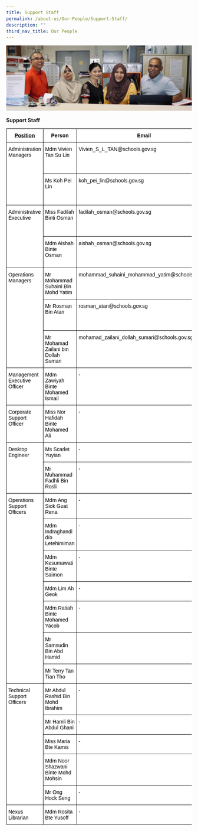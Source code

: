 ```yaml
---
title: Support Staff
permalink: /about-us/Our-People/Support-Staff/
description: ""
third_nav_title: Our People
---
```

![](/images/SupportStaff.jpg)

**Support Staff**

<style type="text/css">
.tg  {border-collapse:collapse;border-spacing:0;}
.tg td{border-color:black;border-style:solid;border-width:1px;font-family:Arial, sans-serif;font-size:14px;
  overflow:hidden;padding:10px 5px;word-break:normal;}
.tg th{border-color:black;border-style:solid;border-width:1px;font-family:Arial, sans-serif;font-size:14px;
  font-weight:normal;overflow:hidden;padding:10px 5px;word-break:normal;}
.tg .tg-cj27{background-color:#FFF;font-weight:bold;text-align:center;text-decoration:underline;vertical-align:top}
.tg .tg-9hzb{background-color:#FFF;font-weight:bold;text-align:center;vertical-align:top}
.tg .tg-ktyi{background-color:#FFF;text-align:left;vertical-align:top}
</style>
<table class="tg">
<thead>
  <tr>
    <th class="tg-cj27"><span style="font-weight:700;font-style:normal;text-decoration:underline;color:#000;background-color:transparent">Position</span></th>
    <th class="tg-9hzb"><span style="font-weight:700;font-style:normal;text-decoration:none;color:#000;background-color:transparent">Person</span></th>
    <th class="tg-9hzb"><span style="font-weight:700;font-style:normal;text-decoration:none;color:#000;background-color:transparent">Email</span></th>
    <th class="tg-9hzb"><span style="font-weight:700;font-style:normal;text-decoration:none;color:#000;background-color:transparent">Phone</span></th>
  </tr>
</thead>
<tbody>
  <tr>
    <td class="tg-ktyi" rowspan="2"><span style="font-weight:400;font-style:normal;text-decoration:none;color:#000;background-color:transparent">Administration Managers</span></td>
    <td class="tg-ktyi"><span style="font-weight:400;font-style:normal;text-decoration:none;color:#000;background-color:transparent">Mdm Vivien Tan Su Lin</span></td>
    <td class="tg-ktyi"><span style="font-weight:400;font-style:normal;text-decoration:none;color:#000;background-color:transparent">Vivien_S_L_TAN@schools.gov.sg</span></td>
    <td class="tg-ktyi"><span style="font-weight:400;font-style:normal;text-decoration:none;color:#000;background-color:transparent">6446 3301 ext 113</span></td>
  </tr>
  <tr>
    <td class="tg-ktyi"><span style="font-weight:400;font-style:normal;text-decoration:none;color:#000;background-color:transparent">Ms Koh Pei Lin</span></td>
    <td class="tg-ktyi"><span style="font-weight:400;font-style:normal;text-decoration:none;color:#000;background-color:transparent">koh_pei_lin@schools.gov.sg</span></td>
    <td class="tg-ktyi"><span style="font-weight:400;font-style:normal;text-decoration:none;color:#000;background-color:transparent">6446 3301 ext 114</span></td>
  </tr>
  <tr>
    <td class="tg-ktyi" rowspan="2"><span style="font-weight:400;font-style:normal;text-decoration:none;color:#000;background-color:transparent">Administrative Executive</span></td>
    <td class="tg-ktyi"><span style="font-weight:400;font-style:normal;text-decoration:none;color:#000;background-color:transparent">Miss Fadilah Binti Osman</span></td>
    <td class="tg-ktyi"><span style="font-weight:400;font-style:normal;text-decoration:none;color:#000;background-color:transparent">fadilah_osman@schools.gov.sg</span></td>
    <td class="tg-ktyi"><span style="font-weight:400;font-style:normal;text-decoration:none;color:#000;background-color:transparent">6446 3301 ext 166</span></td>
  </tr>
  <tr>
    <td class="tg-ktyi"><span style="font-weight:400;font-style:normal;text-decoration:none;color:#000;background-color:transparent">Mdm Aishah Binte Osman</span></td>
    <td class="tg-ktyi"><span style="font-weight:400;font-style:normal;text-decoration:none;color:#000;background-color:transparent">aishah_osman@schools.gov.sg </span></td>
    <td class="tg-ktyi"><span style="font-weight:400;font-style:normal;text-decoration:none;color:#000;background-color:transparent">6446 3301 ext 166</span></td>
  </tr>
  <tr>
    <td class="tg-ktyi" rowspan="3"><span style="font-weight:400;font-style:normal;text-decoration:none;color:#000;background-color:transparent">Operations Managers</span></td>
    <td class="tg-ktyi"><span style="font-weight:400;font-style:normal;text-decoration:none;color:#000;background-color:transparent">Mr Mohammad Suhaini Bin Mohd Yatim</span></td>
    <td class="tg-ktyi"><span style="font-weight:400;font-style:normal;text-decoration:none;color:#000;background-color:transparent">mohammad_suhaini_mohammad_yatim@schools.gov.sg </span></td>
    <td class="tg-ktyi"><span style="font-weight:400;font-style:normal;text-decoration:none;color:#000;background-color:transparent">6446 3301 ext 116</span></td>
  </tr>
  <tr>
    <td class="tg-ktyi"><span style="font-weight:400;font-style:normal;text-decoration:none;color:#000;background-color:transparent">Mr Rosman Bin Atan</span></td>
    <td class="tg-ktyi"><span style="font-weight:400;font-style:normal;text-decoration:none;color:#000;background-color:transparent">rosman_atan@schools.gov.sg </span></td>
    <td class="tg-ktyi"><span style="font-weight:400;font-style:normal;text-decoration:none;color:#000;background-color:transparent">6446 3301 ext 139</span></td>
  </tr>
  <tr>
    <td class="tg-ktyi"><span style="font-weight:400;font-style:normal;text-decoration:none;color:#000;background-color:transparent">Mr Mohamad Zailani bin Dollah Sumari</span></td>
    <td class="tg-ktyi"><span style="font-weight:400;font-style:normal;text-decoration:none;color:#000;background-color:transparent">mohamad_zailani_dollah_sumari@schools.gov.sg </span></td>
    <td class="tg-ktyi"><span style="font-weight:400;font-style:normal;text-decoration:none;color:#000;background-color:transparent">6446 3301 ext 166</span></td>
  </tr>
  <tr>
    <td class="tg-ktyi"><span style="font-weight:400;font-style:normal;text-decoration:none;color:#000;background-color:transparent">Management Executive Officer</span></td>
    <td class="tg-ktyi"><span style="font-weight:400;font-style:normal;text-decoration:none;color:#000;background-color:transparent">Mdm Zawiyah Binte Mohamed Ismail</span></td>
    <td class="tg-ktyi"><span style="font-weight:400;font-style:normal;text-decoration:none;color:#000;background-color:transparent">-</span></td>
    <td class="tg-ktyi"><span style="font-weight:400;font-style:normal;text-decoration:none;color:#000;background-color:transparent">-</span></td>
  </tr>
  <tr>
    <td class="tg-ktyi"><span style="font-weight:400;font-style:normal;text-decoration:none;color:#000;background-color:transparent">Corporate Support Officer</span></td>
    <td class="tg-ktyi"><span style="font-weight:400;font-style:normal;text-decoration:none;color:#000;background-color:transparent">Miss Nor Hafidah Binte Mohamed Ali</span></td>
    <td class="tg-ktyi"><span style="font-weight:400;font-style:normal;text-decoration:none;color:#000;background-color:transparent">-</span></td>
    <td class="tg-ktyi"><span style="font-weight:400;font-style:normal;text-decoration:none;color:#000;background-color:transparent">-</span></td>
  </tr>
  <tr>
    <td class="tg-ktyi" rowspan="2"><span style="font-weight:400;font-style:normal;text-decoration:none;color:#000;background-color:transparent">Desktop Engineer</span></td>
    <td class="tg-ktyi"><span style="font-weight:400;font-style:normal;text-decoration:none;color:#000;background-color:transparent">Ms Scarlet Yuyian</span></td>
    <td class="tg-ktyi"><span style="font-weight:400;font-style:normal;text-decoration:none;color:#000;background-color:transparent">-</span></td>
    <td class="tg-ktyi"><span style="font-weight:400;font-style:normal;text-decoration:none;color:#000;background-color:transparent">-</span></td>
  </tr>
  <tr>
    <td class="tg-ktyi"><span style="font-weight:400;font-style:normal;text-decoration:none;color:#000;background-color:transparent">Mr Muhammad Fadhli Bin Rosli</span></td>
    <td class="tg-ktyi"><span style="font-weight:400;font-style:normal;text-decoration:none;color:#000;background-color:transparent">-</span></td>
    <td class="tg-ktyi"><span style="font-weight:400;font-style:normal;text-decoration:none;color:#000;background-color:transparent">-</span></td>
  </tr>
  <tr>
    <td class="tg-ktyi" rowspan="7"><span style="font-weight:400;font-style:normal;text-decoration:none;color:#000;background-color:transparent">Operations Support Officers</span></td>
    <td class="tg-ktyi"><span style="font-weight:400;font-style:normal;text-decoration:none;color:#000;background-color:transparent">Mdm Ang Siok Guat Rena</span></td>
    <td class="tg-ktyi"><span style="font-weight:400;font-style:normal;text-decoration:none;color:#000;background-color:transparent">-</span></td>
    <td class="tg-ktyi"><span style="font-weight:400;font-style:normal;text-decoration:none;color:#000;background-color:transparent">-</span></td>
  </tr>
  <tr>
    <td class="tg-ktyi"><span style="font-weight:400;font-style:normal;text-decoration:none;color:#000;background-color:transparent">Mdm Indraghandi d/o Letehimiman</span></td>
    <td class="tg-ktyi"><span style="font-weight:400;font-style:normal;text-decoration:none;color:#000;background-color:transparent">-</span></td>
    <td class="tg-ktyi"><span style="font-weight:400;font-style:normal;text-decoration:none;color:#000;background-color:transparent">-</span></td>
  </tr>
  <tr>
    <td class="tg-ktyi"><span style="font-weight:400;font-style:normal;text-decoration:none;color:#000;background-color:transparent">Mdm Kesumawati Binte Saimon</span></td>
    <td class="tg-ktyi"><span style="font-weight:400;font-style:normal;text-decoration:none;color:#000;background-color:transparent">-</span></td>
    <td class="tg-ktyi"><span style="font-weight:400;font-style:normal;text-decoration:none;color:#000;background-color:transparent">-</span></td>
  </tr>
  <tr>
    <td class="tg-ktyi"><span style="font-weight:400;font-style:normal;text-decoration:none;color:#000;background-color:transparent">Mdm Lim Ah Geok</span></td>
    <td class="tg-ktyi"><span style="font-weight:400;font-style:normal;text-decoration:none;color:#000;background-color:transparent">-</span></td>
    <td class="tg-ktyi"><span style="font-weight:400;font-style:normal;text-decoration:none;color:#000;background-color:transparent">-</span></td>
  </tr>
  <tr>
    <td class="tg-ktyi"><span style="font-weight:400;font-style:normal;text-decoration:none;color:#000;background-color:transparent">Mdm Ratiah Binte Mohamed Yacob</span></td>
    <td class="tg-ktyi"><span style="font-weight:400;font-style:normal;text-decoration:none;color:#000;background-color:transparent">-</span></td>
    <td class="tg-ktyi"><span style="font-weight:400;font-style:normal;text-decoration:none;color:#000;background-color:transparent">-</span></td>
  </tr>
  <tr>
    <td class="tg-ktyi"><span style="font-weight:400;font-style:normal;text-decoration:none;color:#000;background-color:transparent">Mr Samsudin Bin Abd Hamid</span></td>
    <td class="tg-ktyi"></td>
    <td class="tg-ktyi"></td>
  </tr>
  <tr>
    <td class="tg-ktyi"><span style="font-weight:400;font-style:normal;text-decoration:none;color:#000;background-color:transparent">Mr Terry Tan Tian Tho</span></td>
    <td class="tg-ktyi"></td>
    <td class="tg-ktyi"></td>
  </tr>
  <tr>
    <td class="tg-ktyi" rowspan="5"><span style="font-weight:400;font-style:normal;text-decoration:none;color:#000;background-color:transparent">Technical Support Officers</span></td>
    <td class="tg-ktyi"><span style="font-weight:400;font-style:normal;text-decoration:none;color:#000;background-color:transparent">Mr Abdul Rashid Bin Mohd Ibrahim</span></td>
    <td class="tg-ktyi"><span style="font-weight:400;font-style:normal;text-decoration:none;color:#000;background-color:transparent">-</span></td>
    <td class="tg-ktyi"><span style="font-weight:400;font-style:normal;text-decoration:none;color:#000;background-color:transparent">-</span></td>
  </tr>
  <tr>
    <td class="tg-ktyi"><span style="font-weight:400;font-style:normal;text-decoration:none;color:#000;background-color:transparent">Mr Hamli Bin Abdul Ghani</span></td>
    <td class="tg-ktyi"><span style="font-weight:400;font-style:normal;text-decoration:none;color:#000;background-color:transparent">-</span></td>
    <td class="tg-ktyi"><span style="font-weight:400;font-style:normal;text-decoration:none;color:#000;background-color:transparent">-</span></td>
  </tr>
  <tr>
    <td class="tg-ktyi"><span style="font-weight:400;font-style:normal;text-decoration:none;color:#000;background-color:transparent">Miss Maria Bte Kamis</span></td>
    <td class="tg-ktyi"><span style="font-weight:400;font-style:normal;text-decoration:none;color:#000;background-color:transparent">-</span></td>
    <td class="tg-ktyi"><span style="font-weight:400;font-style:normal;text-decoration:none;color:#000;background-color:transparent">-</span></td>
  </tr>
  <tr>
    <td class="tg-ktyi"><span style="font-weight:400;font-style:normal;text-decoration:none;color:#000;background-color:transparent">Mdm Noor Shazwani Binte Mohd Mohsin</span></td>
    <td class="tg-ktyi"></td>
    <td class="tg-ktyi"></td>
  </tr>
  <tr>
    <td class="tg-ktyi"><span style="font-weight:400;font-style:normal;text-decoration:none;color:#000;background-color:transparent">Mr Ong Hock Seng</span></td>
    <td class="tg-ktyi"><span style="font-weight:400;font-style:normal;text-decoration:none;color:#000;background-color:transparent">-</span></td>
    <td class="tg-ktyi"><span style="font-weight:400;font-style:normal;text-decoration:none;color:#000;background-color:transparent">-</span></td>
  </tr>
  <tr>
    <td class="tg-ktyi"><span style="font-weight:400;font-style:normal;text-decoration:none;color:#000;background-color:transparent">Nexus Librarian</span></td>
    <td class="tg-ktyi"><span style="font-weight:400;font-style:normal;text-decoration:none;color:#000;background-color:transparent">Mdm Rosita Bte Yusoff</span></td>
    <td class="tg-ktyi"><span style="font-weight:400;font-style:normal;text-decoration:none;color:#000;background-color:transparent">-</span></td>
    <td class="tg-ktyi"><span style="font-weight:400;font-style:normal;text-decoration:none;color:#000;background-color:transparent">-</span></td>
  </tr>
</tbody>
</table>